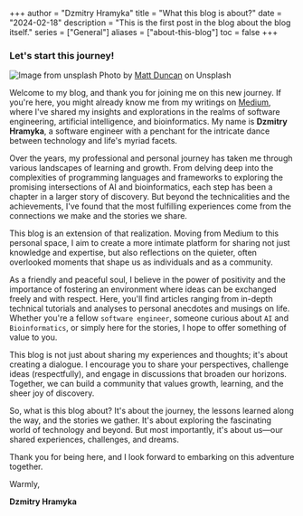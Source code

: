 +++
author = "Dzmitry Hramyka"
title = "What this blog is about?"
date = "2024-02-18"
description = "This is the first post in the blog about the blog itself."
series = ["General"]
aliases = ["about-this-blog"]
toc = false
+++

### Let's start this journey!

![Image from unsplash](https://unsplash.com/photos/IUY_3DvM__w/download?force=true)
Photo by [Matt Duncan](https://unsplash.com/@foxxmd) on Unsplash

<!-- <div style="text-align: center;">
    <img src="https://unsplash.com/photos/IUY_3DvM__w/download?force=true" alt="Image from Unsplash" style="max-width: 100%; height: auto;">
    Photo by <a href="https://unsplash.com/@foxxmd">Matt Duncan</a> on Unsplash
</div> -->

Welcome to my blog, and thank you for joining me on this new journey. If you're here, you might already know me from my writings on [Medium](https://medium.com/@gromdimon), where I've shared my insights and explorations in the realms of software engineering, artificial intelligence, and bioinformatics. My name is **Dzmitry Hramyka**, a software engineer with a penchant for the intricate dance between technology and life's myriad facets.

Over the years, my professional and personal journey has taken me through various landscapes of learning and growth. From delving deep into the complexities of programming languages and frameworks to exploring the promising intersections of AI and bioinformatics, each step has been a chapter in a larger story of discovery. But beyond the technicalities and the achievements, I've found that the most fulfilling experiences come from the connections we make and the stories we share.

This blog is an extension of that realization. Moving from Medium to this personal space, I aim to create a more intimate platform for sharing not just knowledge and expertise, but also reflections on the quieter, often overlooked moments that shape us as individuals and as a community.

As a friendly and peaceful soul, I believe in the power of positivity and the importance of fostering an environment where ideas can be exchanged freely and with respect. Here, you'll find articles ranging from in-depth technical tutorials and analyses to personal anecdotes and musings on life. Whether you're a fellow `software engineer`, someone curious about `AI` and `Bioinformatics`, or simply here for the stories, I hope to offer something of value to you.

This blog is not just about sharing my experiences and thoughts; it's about creating a dialogue. I encourage you to share your perspectives, challenge ideas (respectfully), and engage in discussions that broaden our horizons. Together, we can build a community that values growth, learning, and the sheer joy of discovery.

So, what is this blog about? It's about the journey, the lessons learned along the way, and the stories we gather. It's about exploring the fascinating world of technology and beyond. But most importantly, it's about us—our shared experiences, challenges, and dreams.

Thank you for being here, and I look forward to embarking on this adventure together.

Warmly,

**Dzmitry Hramyka**